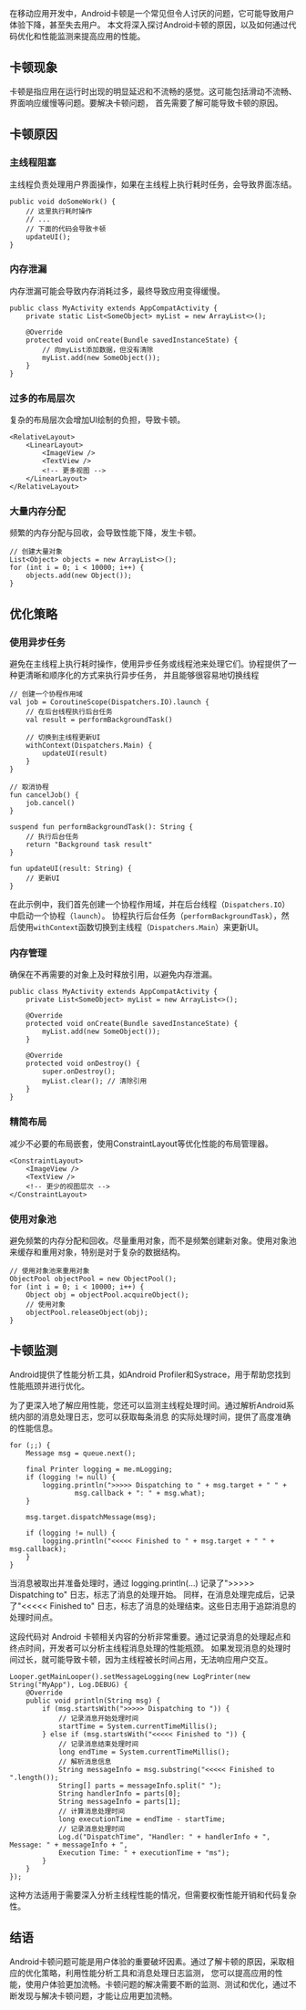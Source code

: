 在移动应用开发中，Android卡顿是一个常见但令人讨厌的问题，它可能导致用户体验下降，甚至失去用户。
本文将深入探讨Android卡顿的原因，以及如何通过代码优化和性能监测来提高应用的性能。

## 卡顿现象

卡顿是指应用在运行时出现的明显延迟和不流畅的感觉。这可能包括滑动不流畅、界面响应缓慢等问题。要解决卡顿问题，
首先需要了解可能导致卡顿的原因。

## 卡顿原因

### 主线程阻塞

主线程负责处理用户界面操作，如果在主线程上执行耗时任务，会导致界面冻结。

```
public void doSomeWork() {
    // 这里执行耗时操作
    // ...
    // 下面的代码会导致卡顿
    updateUI();
}
```

### 内存泄漏

内存泄漏可能会导致内存消耗过多，最终导致应用变得缓慢。

```
public class MyActivity extends AppCompatActivity {
    private static List<SomeObject> myList = new ArrayList<>();

    @Override
    protected void onCreate(Bundle savedInstanceState) {
        // 向myList添加数据，但没有清除
        myList.add(new SomeObject());
    }
}
```

### 过多的布局层次

复杂的布局层次会增加UI绘制的负担，导致卡顿。

```
<RelativeLayout>
    <LinearLayout>
        <ImageView />
        <TextView />
        <!-- 更多视图 -->
    </LinearLayout>
</RelativeLayout>
```

### 大量内存分配

频繁的内存分配与回收，会导致性能下降，发生卡顿。

```
// 创建大量对象
List<Object> objects = new ArrayList<>();
for (int i = 0; i < 10000; i++) {
    objects.add(new Object());
}
```

## 优化策略

### 使用异步任务

避免在主线程上执行耗时操作，使用异步任务或线程池来处理它们。协程提供了一种更清晰和顺序化的方式来执行异步任务，
并且能够很容易地切换线程

```
// 创建一个协程作用域
val job = CoroutineScope(Dispatchers.IO).launch {
    // 在后台线程执行后台任务
    val result = performBackgroundTask()
    
    // 切换到主线程更新UI
    withContext(Dispatchers.Main) {
        updateUI(result)
    }
}

// 取消协程
fun cancelJob() {
    job.cancel()
}

suspend fun performBackgroundTask(): String {
    // 执行后台任务
    return "Background task result"
}

fun updateUI(result: String) {
    // 更新UI
}
```

在此示例中，我们首先创建一个协程作用域，并在后台线程（`Dispatchers.IO`）中启动一个协程（`launch`）。
协程执行后台任务（`performBackgroundTask`），然后使用`withContext`函数切换到主线程（`Dispatchers.Main`）来更新UI。

### 内存管理

确保在不再需要的对象上及时释放引用，以避免内存泄漏。

```
public class MyActivity extends AppCompatActivity {
    private List<SomeObject> myList = new ArrayList<>();

    @Override
    protected void onCreate(Bundle savedInstanceState) {
        myList.add(new SomeObject());
    }

    @Override
    protected void onDestroy() {
        super.onDestroy();
        myList.clear(); // 清除引用
    }
}
```

### 精简布局

减少不必要的布局嵌套，使用ConstraintLayout等优化性能的布局管理器。

```
<ConstraintLayout>
    <ImageView />
    <TextView />
    <!-- 更少的视图层次 -->
</ConstraintLayout>
```

### 使用对象池

避免频繁的内存分配和回收。尽量重用对象，而不是频繁创建新对象。使用对象池来缓存和重用对象，特别是对于复杂的数据结构。

```
// 使用对象池来重用对象
ObjectPool objectPool = new ObjectPool();
for (int i = 0; i < 10000; i++) {
    Object obj = objectPool.acquireObject();
    // 使用对象
    objectPool.releaseObject(obj);
}
```

## 卡顿监测

Android提供了性能分析工具，如Android Profiler和Systrace，用于帮助您找到性能瓶颈并进行优化。

为了更深入地了解应用性能，您还可以监测主线程处理时间。通过解析Android系统内部的消息处理日志，您可以获取每条消息
的实际处理时间，提供了高度准确的性能信息。

```
for (;;) {
    Message msg = queue.next(); 

    final Printer logging = me.mLogging;
    if (logging != null) {
        logging.println(">>>>> Dispatching to " + msg.target + " " +
                msg.callback + ": " + msg.what);
    }

    msg.target.dispatchMessage(msg);

    if (logging != null) {
        logging.println("<<<<< Finished to " + msg.target + " " + msg.callback);
    }
}
```

当消息被取出并准备处理时，通过 logging.println(...) 记录了">>>>> Dispatching to" 日志，标志了消息的处理开始。
同样，在消息处理完成后，记录了"<<<<< Finished to" 日志，标志了消息的处理结束。这些日志用于追踪消息的处理时间点。

这段代码对 Android 卡顿相关内容的分析非常重要。通过记录消息的处理起点和终点时间，开发者可以分析主线程消息处理的性能瓶颈。
如果发现消息的处理时间过长，就可能导致卡顿，因为主线程被长时间占用，无法响应用户交互。

```
Looper.getMainLooper().setMessageLogging(new LogPrinter(new String("MyApp"), Log.DEBUG) {
    @Override
    public void println(String msg) {
        if (msg.startsWith(">>>>> Dispatching to ")) {
            // 记录消息开始处理时间
            startTime = System.currentTimeMillis();
        } else if (msg.startsWith("<<<<< Finished to ")) {
            // 记录消息结束处理时间
            long endTime = System.currentTimeMillis();
            // 解析消息信息
            String messageInfo = msg.substring("<<<<< Finished to ".length());
            String[] parts = messageInfo.split(" ");
            String handlerInfo = parts[0];
            String messageInfo = parts[1];
            // 计算消息处理时间
            long executionTime = endTime - startTime;
            // 记录消息处理时间
            Log.d("DispatchTime", "Handler: " + handlerInfo + ", Message: " + messageInfo + ", 
            Execution Time: " + executionTime + "ms");
        }
    }
});
```

这种方法适用于需要深入分析主线程性能的情况，但需要权衡性能开销和代码复杂性。

## 结语

Android卡顿问题可能是用户体验的重要破坏因素。通过了解卡顿的原因，采取相应的优化策略，利用性能分析工具和消息处理日志监测，
您可以提高应用的性能，使用户体验更加流畅。卡顿问题的解决需要不断的监测、测试和优化，通过不断发现与解决卡顿问题，才能让应用更加流畅。